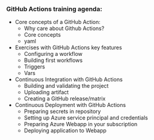 ### GitHub Actions training agenda:
 - Core concepts of a GitHub Action:
   - Why care about Github Actions?
   - Core concepts
   - yaml
 - Exercises with  GitHub Actions key features
   - Configuring a workflow
   - Building first workflows
   - Triggers
   - Vars
 - Continuous Integration with GitHub Actions
   - Building and validating the project
   - Uploading artifact
   - Creating a GitHub release/matrix
- Continuous Deployment with GitHub Actions
   - Preparing secrets in repository
   - Setting up Azure service principal and credentials
   - Preparing Azure Webapp in your subscription
   - Deploying application to Webapp
